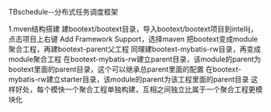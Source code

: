 TBschedule--分布式任务调度框架

1.mven结构搭建
    建bootext/bootext目录，导入bootext/bootext项目到intellij，点击项目上右键 Add Framework Support，选择maven
  把bootext变成module聚合工程，再建bootext-parent父工程
    同理建bootext-mybatis-rw目录，再变成module聚合工程
    在bootext-mybatis-rw建立parent目录，该module的parent为bootext里面的parent目录，这个可以继承总parent里面的配置
    在bootext-mybatis-rw建立starter目录，该module的parent为该工程里面的parent目录
  这样好处，每个模快一个聚合工程单独构建，互相之间独立比属于一个聚合工程更模块化
